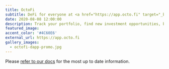 ```yaml
---
title: OctoFi
subtitle: DeFi for everyone at <a href="https://app.octo.fi" target="_blank">app.octo.fi</a>
date: 2020-08-08 12:00:00
description: Track your portfolio, find new investment opportunities, buy and sell directly, and interface with tentacles.
featured_image: 
accent_color: '#4C60E6'
external_url: https://app.octo.fi
gallery_images:
  - octofi-dapp-promo.jpg
---
```


Please [refer to our docs](https://docs.octo.fi) for the most up to date information.
